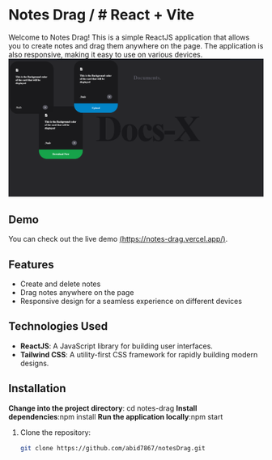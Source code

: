  # Notes Drag / # React + Vite
Welcome to Notes Drag! This is a simple ReactJS application that allows you to create notes and drag them anywhere on the page. The application is also responsive, making it easy to use on various devices.
<img src="https://github.com/abid7867/TuneHubSongs/blob/main/Screenshot%20(165).png" alt="abid" />

## Demo

You can check out the live demo [(https://notes-drag.vercel.app/)](https://notes-drag.vercel.app/).

## Features

- Create and delete notes
- Drag notes anywhere on the page
- Responsive design for a seamless experience on different devices

## Technologies Used

- **ReactJS**: A JavaScript library for building user interfaces.
- **Tailwind CSS**: A utility-first CSS framework for rapidly building modern designs.

## Installation
**Change into the project directory**: cd notes-drag
**Install dependencies**:npm install
**Run the application locally**:npm start


1. Clone the repository:

   ```bash
   git clone https://github.com/abid7867/notesDrag.git
